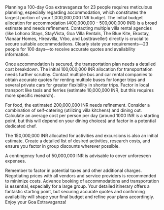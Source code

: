 Planning a 100-day Goa extravaganza for 23 people requires meticulous planning, especially regarding accommodation, which constitutes the largest portion of your 1,000,000,000 INR budget.  The initial budget allocation for accommodation (400,000,000 - 500,000,000 INR) is a broad estimate and needs refinement.  Contacting multiple villa rental agencies (like Lohono Stays, StayVista, Goa Villa Rentals, The Blue Kite, Ekostay, Vianaar Homes, Hireavilla, Vrbo, and Losttraveller) directly is crucial to secure suitable accommodations. Clearly state your requirements—23 people for 100 days—to receive accurate quotes and availability information.

Once accommodation is secured, the transportation plan needs a detailed cost breakdown. The initial 100,000,000 INR allocation for transportation needs further scrutiny.  Contact multiple bus and car rental companies to obtain accurate quotes for renting multiple buses for longer trips and several private cars for greater flexibility in shorter trips.  Factor in local transport like taxis and ferries (estimate 10,000,000 INR, but this requires more specific research).  

For food, the estimated 200,000,000 INR needs refinement.  Consider a combination of self-catering (utilizing villa kitchens) and dining out.  Calculate an average cost per person per day (around 1000 INR is a starting point, but this will depend on your dining choices) and factor in a potential dedicated chef.

The 150,000,000 INR allocated for activities and excursions is also an initial estimate.  Create a detailed list of desired activities, research costs, and ensure you factor in group discounts wherever possible.  

A contingency fund of 50,000,000 INR is advisable to cover unforeseen expenses.  

Remember to factor in potential taxes and other additional charges.  Negotiating prices with all vendors and service providers is recommended to minimize costs.  Advance booking of accommodations and transportation is essential, especially for a large group.  Your detailed itinerary offers a fantastic starting point, but securing accurate quotes and confirming availability will shape your final budget and refine your plans accordingly.  Enjoy your Goa Extravaganza!